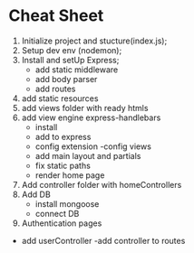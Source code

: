 # Cheat Sheet

1. Initialize project and stucture(index.js);
2. Setup dev env (nodemon);
3. Install and setUp Express;
    - add static middleware
    - add body parser 
    - add routes
4. add static resources
5. add views folder with ready htmls
6. add view engine express-handlebars
    - install
    - add to express
    - config extension
    -config views
    - add main layout and partials
    - fix static paths
    - render home page
7. Add controller folder with homeControllers
8. Add DB
    - install mongoose
    - connect DB
9. Authentication pages
- add userController
-add controller to routes
